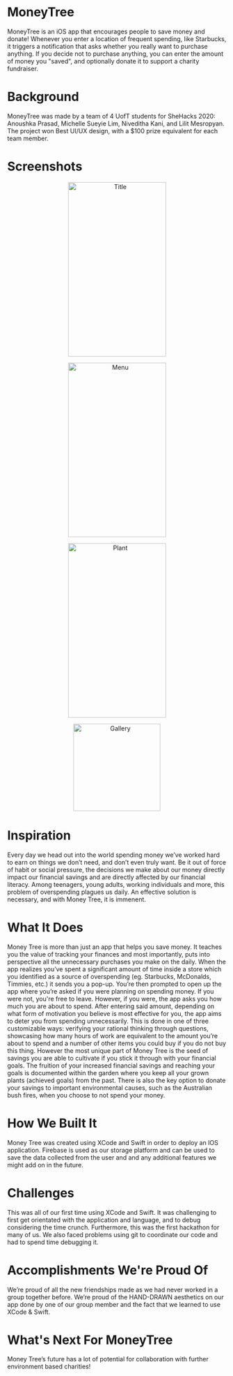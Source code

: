 # MoneyTree

MoneyTree is an iOS app that encourages people to save money and donate! 
Whenever you enter a location of frequent spending, like Starbucks, it triggers a notification that asks whether you really want to purchase anything. If you decide not to purchase anything, you can enter the amount of money you "saved", and optionally donate it to support a charity fundraiser.

# Background

MoneyTree was made by a team of 4 UofT students for SheHacks 2020: Anoushka Prasad, Michelle Sueyie Lim, Niveditha Kani, and Lilit Mesropyan. The project won Best UI/UX design, with a $100 prize equivalent for each team member. 

# Screenshots
  
<p align="center"><img src="https://lh3.googleusercontent.com/pw/ACtC-3eUNkZAq0QqkCVa0CsgAakhbLorg8faufi8DcQVOmoga2XyiVXjYd1qF0XVo0kg52FaWmp_MUt2TYOwqbqAVvO_L3MBFc5Ya8mqM35-YdrlDzkbkAxM85lIj4qAdRhhVmAbuQEstcrT-ejFYeJ4-gdK=w322-h573-no?authuser=0" alt="Title"
	title="Title" width="225" height="400" /></p> 
  
  <p align="center"><img src="https://lh3.googleusercontent.com/pw/ACtC-3eKJ7O0GWGyxIs0rn1ICaOIbQLDEZTKllj7z3cZO9w8enPVtUpAkM0JOlHhBvp83OV0iusQ12SfqhXEXxRO2lquSNQZ9eCFMmyW5klhiBwL6H7DLcSbkSxugFkoXQRieHZ1MkFaVYa6PQkheNRMGp8x=w322-h573-no?authuser=0" alt="Menu"
	title="Menu" width="225" height="400" /></p> 
  
  <p align="center"><img src="https://lh3.googleusercontent.com/pw/ACtC-3d5qPyF-Sk36by_3duQS4EUjNP67lotO-Tu31muVxxayoR3ctXEcDDUaUa0Z8MEs78wWgGHeB_U3MV4yrWdMVCtniroMtNYK1s7PtUrvNkFJ7lmVJ3dK7WZXx7k7t3_qaZwm5oKabHnvPSeQnLHkYZ5=w322-h573-no?authuser=0" alt="Plant"
	title="Plant" width="225" height="400" /></p> 
 
   <p align="center"><img src="https://lh3.googleusercontent.com/pw/ACtC-3f4A0NAySYHRUO-SQ_3osh3fhK3L3h2hT9zkBBdAbcYPKqojuJdLzVNjfCRoZB8F8qktYy_w2wa6GBoL4GfgoLKS8OQtofFEmQip0BYHp8_-9O2VsnhKl8SGsEYy2MAIkS2tOFto3NTQgLeaMlK4NCQ=w806-h215-no?authuser=0" alt="Gallery"
	title="Gallery" height="200" /></p> 
 

# Inspiration

Every day we head out into the world spending money we’ve worked hard to earn on things we don’t need, and don’t even truly want. Be it out of force of habit or social pressure, the decisions we make about our money directly impact our financial savings and are directly affected by our financial literacy. Among teenagers, young adults, working individuals and more, this problem of overspending plagues us daily. An effective solution is necessary, and with Money Tree, it is immenent.

# What It Does

Money Tree is more than just an app that helps you save money. It teaches you the value of tracking your finances and most importantly, puts into perspective all the unnecessary purchases you make on the daily. When the app realizes you’ve spent a significant amount of time inside a store which you identified as a source of overspending (eg. Starbucks, McDonalds, Timmies, etc.) it sends you a pop-up. You’re then prompted to open up the app where you’re asked if you were planning on spending money. If you were not, you're free to leave. However, if you were, the app asks you how much you are about to spend. After entering said amount, depending on what form of motivation you believe is most effective for you, the app aims to deter you from spending unnecessarily. This is done in one of three customizable ways: verifying your rational thinking through questions, showcasing how many hours of work are equivalent to the amount you’re about to spend and a number of other items you could buy if you do not buy this thing. However the most unique part of Money Tree is the seed of savings you are able to cultivate if you stick it through with your financial goals. The fruition of your increased financial savings and reaching your goals is documented within the garden where you keep all your grown plants (achieved goals) from the past. There is also the key option to donate your savings to important environmental causes, such as the Australian bush fires, when you choose to not spend your money.

# How We Built It

Money Tree was created using XCode and Swift in order to deploy an IOS application. Firebase is used as our storage platform and can be used to save the data collected from the user and and any additional features we might add on in the future.

# Challenges

This was all of our first time using XCode and Swift. It was challenging to first get orientated with the application and language, and to debug considering the time crunch. Furthermore, this was the first hackathon for many of us. We also faced problems using git to coordinate our code and had to spend time debugging it.

# Accomplishments We're Proud Of

We’re proud of all the new friendships made as we had never worked in a group together before. We’re proud of the HAND-DRAWN aesthetics on our app done by one of our group member and the fact that we learned to use XCode & Swift.

# What's Next For MoneyTree

Money Tree’s future has a lot of potential for collaboration with further environment based charities! 

